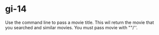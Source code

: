# gi-14
Use the command line to pass a movie title. This wil return the movie that you searched and similar movies. You must pass movie with ""/''. 